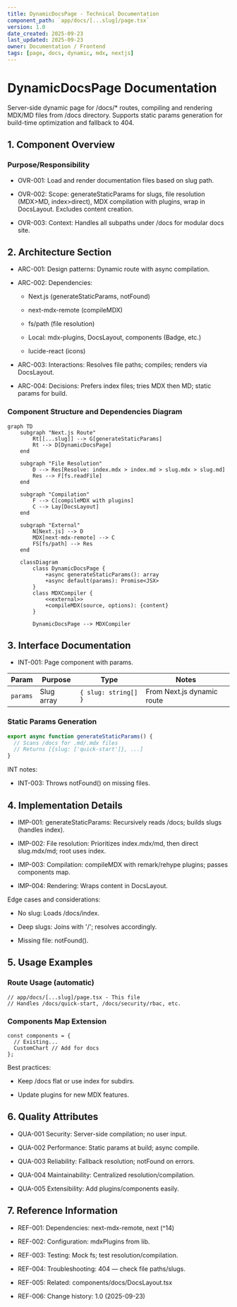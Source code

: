 ```yaml
---
title: DynamicDocsPage - Technical Documentation
component_path: `app/docs/[...slug]/page.tsx`
version: 1.0
date_created: 2025-09-23
last_updated: 2025-09-23
owner: Documentation / Frontend
tags: [page, docs, dynamic, mdx, nextjs]
---
```


# DynamicDocsPage Documentation

Server-side dynamic page for /docs/* routes, compiling and rendering MDX/MD files from /docs directory. Supports static params generation for build-time optimization and fallback to 404.

## 1. Component Overview

### Purpose/Responsibility

- OVR-001: Load and render documentation files based on slug path.

- OVR-002: Scope: generateStaticParams for slugs, file resolution (MDX>MD, index>direct), MDX compilation with plugins, wrap in DocsLayout. Excludes content creation.

- OVR-003: Context: Handles all subpaths under /docs for modular docs site.

## 2. Architecture Section

- ARC-001: Design patterns: Dynamic route with async compilation.

- ARC-002: Dependencies:

  - Next.js (generateStaticParams, notFound)

  - next-mdx-remote (compileMDX)

  - fs/path (file resolution)

  - Local: mdx-plugins, DocsLayout, components (Badge, etc.)

  - lucide-react (icons)

- ARC-003: Interactions: Resolves file paths; compiles; renders via DocsLayout.

- ARC-004: Decisions: Prefers index files; tries MDX then MD; static params for build.

### Component Structure and Dependencies Diagram

```mermaid
graph TD
    subgraph "Next.js Route"
        Rt[[...slug]] --> G[generateStaticParams]
        Rt --> D[DynamicDocsPage]
    end

    subgraph "File Resolution"
        D --> Res[Resolve: index.mdx > index.md > slug.mdx > slug.md]
        Res --> F[fs.readFile]
    end

    subgraph "Compilation"
        F --> C[compileMDX with plugins]
        C --> Lay[DocsLayout]
    end

    subgraph "External"
        N[Next.js] --> D
        MDX[next-mdx-remote] --> C
        FS[fs/path] --> Res
    end

    classDiagram
        class DynamicDocsPage {
            +async generateStaticParams(): array
            +async default(params): Promise<JSX>
        }
        class MDXCompiler {
            <<external>>
            +compileMDX(source, options): {content}
        }

        DynamicDocsPage --> MDXCompiler
```

## 3. Interface Documentation

- INT-001: Page component with params.

| Param | Purpose | Type | Notes |
|-------|---------|------|-------|
| `params` | Slug array | `{ slug: string[] }` | From Next.js dynamic route |

### Static Params Generation

```ts
export async function generateStaticParams() {
  // Scans /docs for .md/.mdx files
  // Returns [{slug: ['quick-start']}, ...]
}
```

INT notes:

- INT-003: Throws notFound() on missing files.

## 4. Implementation Details

- IMP-001: generateStaticParams: Recursively reads /docs; builds slugs (handles index).

- IMP-002: File resolution: Prioritizes index.mdx/md, then direct slug.mdx/md; root uses index.

- IMP-003: Compilation: compileMDX with remark/rehype plugins; passes components map.

- IMP-004: Rendering: Wraps content in DocsLayout.

Edge cases and considerations:

- No slug: Loads /docs/index.

- Deep slugs: Joins with '/'; resolves accordingly.

- Missing file: notFound().

## 5. Usage Examples

### Route Usage (automatic)

```tsx
// app/docs/[...slug]/page.tsx - This file
// Handles /docs/quick-start, /docs/security/rbac, etc.
```

### Components Map Extension

```tsx
const components = {
  // Existing...
  CustomChart // Add for docs
};
```

Best practices:

- Keep /docs flat or use index for subdirs.

- Update plugins for new MDX features.

## 6. Quality Attributes

- QUA-001 Security: Server-side compilation; no user input.

- QUA-002 Performance: Static params at build; async compile.

- QUA-003 Reliability: Fallback resolution; notFound on errors.

- QUA-004 Maintainability: Centralized resolution/compilation.

- QUA-005 Extensibility: Add plugins/components easily.

## 7. Reference Information

- REF-001: Dependencies: next-mdx-remote, next (^14)

- REF-002: Configuration: mdxPlugins from lib.

- REF-003: Testing: Mock fs; test resolution/compilation.

- REF-004: Troubleshooting: 404 — check file paths/slugs.

- REF-005: Related: components/docs/DocsLayout.tsx

- REF-006: Change history: 1.0 (2025-09-23)
